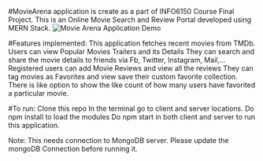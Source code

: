 #MovieArena application is create as a part of INFO6150 Course Final Project.
This is an Online Movie Search and Review Portal developed using MERN Stack.
![Movie Arena Application Demo](demo/project.gif)

#Features implemented:
This application fetches recent movies from TMDb. Users can view Popular Movies Trailers and its Details
They can search and share the movie details to friends via Fb, Twitter, Instagram, Mail,…
Registered users can add Movie Reviews and view all the reviews
They can tag movies as Favorites and view save their custom favorite collection.
There is like option to show the like count of how many users have favorited a particular movie.


#To run:
Clone this repo
In the terminal go to client and server locations.
Do npm install to load the modules
Do npm start in both client and server to run this application.

Note: This needs connection to MongoDB server. Please update the mongoDB Connection before running it.
